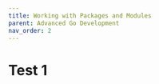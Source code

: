 ```yaml
---
title: Working with Packages and Modules
parent: Advanced Go Development
nav_order: 2
---
```

# Test 1